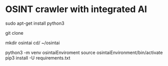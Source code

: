 # OSINT crawler with integrated AI

sudo apt-get install python3

git clone 

mkdir osintai
cd/ ~/osintai

python3 -m venv osintaiEnviroment
source osintaiEnvironment/bin/activate
pip3 install -U requirements.txt 
